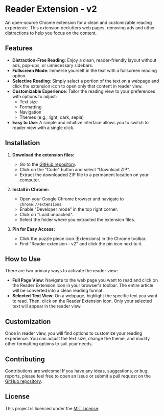 # Reader Extension - v2

An open-source Chrome extension for a clean and customizable reading experience. This extension declutters web pages, removing ads and other distractions to help you focus on the content.

## Features

*   **Distraction-Free Reading**: Enjoy a clean, reader-friendly layout without ads, pop-ups, or unnecessary sidebars.
*   **Fullscreen Mode**: Immerse yourself in the text with a fullscreen reading option.
*   **Selective Reading**: Simply select a portion of the text on a webpage and click the extension icon to open only that content in reader view.
*   **Customizable Experience**: Tailor the reading view to your preferences with options to adjust:
    *   Text size
    *   Formatting
    *   Navigation
    *   Themes (e.g., light, dark, sepia)
*   **Easy to Use**: A simple and intuitive interface allows you to switch to reader view with a single click.

## Installation

1.  **Download the extension files:**
    *   Go to the [GitHub repository](https://github.com/A-viral-dev/Extensions/tree/main/Reader%20extension%20-%20v2).
    *   Click on the "Code" button and select "Download ZIP".
    *   Extract the downloaded ZIP file to a permanent location on your computer.

2.  **Install in Chrome:**
    *   Open your Google Chrome browser and navigate to `chrome://extensions`.
    *   Enable "Developer mode" in the top right corner.
    *   Click on "Load unpacked".
    *   Select the folder where you extracted the extension files.

3.  **Pin for Easy Access:**
    *   Click the puzzle piece icon (Extensions) in the Chrome toolbar.
    *   Find "Reader extension - v2" and click the pin icon next to it.

## How to Use

There are two primary ways to activate the reader view:

*   **Full Page View**: Navigate to the web page you want to read and click on the Reader Extension icon in your browser's toolbar. The entire article will be converted into a clean reading format.
*   **Selected Text View**: On a webpage, highlight the specific text you want to read. Then, click on the Reader Extension icon. Only your selected text will appear in the reader view.

## Customization

Once in reader view, you will find options to customize your reading experience. You can adjust the text size, change the theme, and modify other formatting options to suit your needs.

## Contributing

Contributions are welcome! If you have any ideas, suggestions, or bug reports, please feel free to open an issue or submit a pull request on the [GitHub repository](https://github.com/A-viral-dev/Extensions/tree/main/Reader%20extension%20-%20v2).

## License

This project is licensed under the [MIT License](LICENSE).
